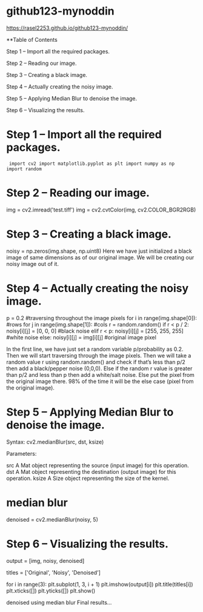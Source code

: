 # github123-mynoddin
https://rasel2253.github.io/github123-mynoddin/

**Table of Contents

Step 1 – Import all the required packages.

Step 2 – Reading our image.

Step 3 – Creating a black image.

Step 4 – Actually creating the noisy image.

Step 5 – Applying Median Blur to denoise the image.

Step 6 – Visualizing the results.



# Step 1 – Import all the required packages.


<code> import cv2
import matplotlib.pyplot as plt
import numpy as np
import random
</code>

# Step 2 – Reading our image.

img = cv2.imread('test.tiff')
img = cv2.cvtColor(img, cv2.COLOR_BGR2RGB)


# Step 3 – Creating a black image.

noisy = np.zeros(img.shape, np.uint8)
Here we have just initialized a black image of same dimensions as of our original image.
We will be creating our noisy image out of it.


# Step 4 – Actually creating the noisy image.

p = 0.2
#traversing throughout the image pixels
for i in range(img.shape[0]): #rows
    for j in range(img.shape[1]): #cols
        r = random.random()
        if r < p / 2:
            noisy[i][j] = [0, 0, 0] #black noise
        elif r < p:
            noisy[i][j] = [255, 255, 255] #white noise
        else:
            noisy[i][j] = img[i][j] #original image pixel

            
In the first line, we have just set a random variable p/probability as 0.2.
Then we will start traversing through the image pixels.
Then we will take a random value r using random.random() and check if that’s less than p/2 then add a black/pepper noise (0,0,0).
Else if the random r value is greater than p/2 and less than p then add a white/salt noise.
Else put the pixel from the original image there.
98% of the time it will be the else case (pixel from the original image).


# Step 5 – Applying Median Blur to denoise the image.

Syntax: cv2.medianBlur(src, dst, ksize)

Parameters:

src 	A Mat object representing the source (input image) for this operation.
dst 	A Mat object representing the destination (output image) for this operation.
ksize 	 A Size object representing the size of the kernel.

# median blur
denoised = cv2.medianBlur(noisy, 5)


# Step 6 – Visualizing the results.

output = [img, noisy, denoised]

titles = ['Original', 'Noisy', 'Denoised']

for i in range(3):
    plt.subplot(1, 3, i + 1)
    plt.imshow(output[i])
    plt.title(titles[i])
    plt.xticks([])
    plt.yticks([])
plt.show()

denoised using median blur
Final results…

